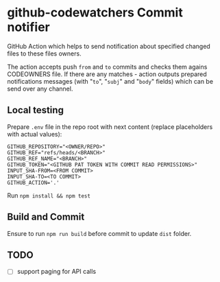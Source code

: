 # github-codewatchers Commit notifier

GitHub Action which helps to send notification about specified changed files to these files owners.

The action accepts push `from` and `to` commits and checks them agains CODEOWNERS file. If there are any matches - action outputs prepared notifications messages (with "`to`", "`subj`" and "`body`" fields) which can be send over any channel.

## Local testing
Prepare `.env` file in the repo root with next content (replace <xxx> placeholders with actual values):
```
GITHUB_REPOSITORY="<OWNER/REPO>"
GITHUB_REF="refs/heads/<BRANCH>"
GITHUB_REF_NAME="<BRANCH>"
GITHUB_TOKEN="<GITHUB PAT TOKEN WITH COMMIT READ PERMISSIONS>"
INPUT_SHA-FROM=<FROM COMMIT>
INPUT_SHA-TO=<TO COMMIT>
GITHUB_ACTION='.'
```

Run `npm install && npm test`


## Build and Commit
Ensure to run `npm run build` before commit to update `dist` folder.


## TODO
* [ ] support paging for API calls
